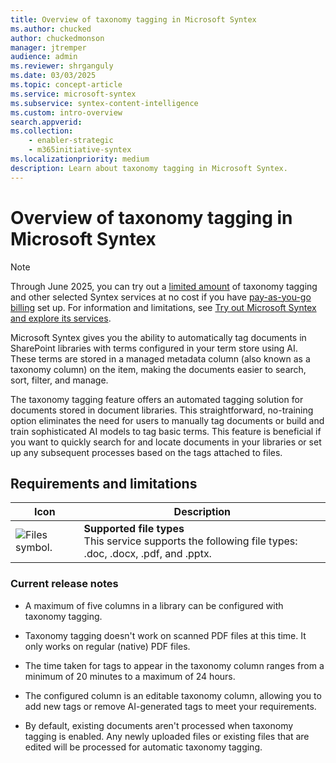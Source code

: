 ```yaml
---
title: Overview of taxonomy tagging in Microsoft Syntex
ms.author: chucked
author: chuckedmonson
manager: jtremper
audience: admin
ms.reviewer: shrganguly
ms.date: 03/03/2025
ms.topic: concept-article
ms.service: microsoft-syntex
ms.subservice: syntex-content-intelligence
ms.custom: intro-overview
search.appverid: 
ms.collection: 
    - enabler-strategic
    - m365initiative-syntex
ms.localizationpriority: medium
description: Learn about taxonomy tagging in Microsoft Syntex.
---
```


# Overview of taxonomy tagging in Microsoft Syntex

> [!NOTE]
> Through June 2025, you can try out a [limited amount](promo-syntex.md#monthly-included-capacity) of taxonomy tagging and other selected Syntex services at no cost if you have [pay-as-you-go billing](syntex-azure-billing.md) set up. For information and limitations, see [Try out Microsoft Syntex and explore its services](promo-syntex.md).

Microsoft Syntex gives you the ability to automatically tag documents in SharePoint libraries with terms configured in your term store using AI. These terms are stored in a managed metadata column (also known as a taxonomy column) on the item, making the documents easier to search, sort, filter, and manage.

The taxonomy tagging feature offers an automated tagging solution for documents stored in document libraries. This straightforward, no-training option eliminates the need for users to manually tag documents or build and train sophisticated AI models to tag basic terms. This feature is beneficial if you want to quickly search for and locate documents in your libraries or set up any subsequent processes based on the tags attached to files.

## Requirements and limitations

| Icon          | Description   |
| ------------- | ------------- |
| ![Files symbol.](/office/media/icons/files-blue.png)  | **Supported file types** <br>This service supports the following file types: .doc, .docx, .pdf, and .pptx. |

### Current release notes

- A maximum of five columns in a library can be configured with taxonomy tagging.

- Taxonomy tagging doesn't work on scanned PDF files at this time. It only works on regular (native) PDF files.

- The time taken for tags to appear in the taxonomy column ranges from a minimum of 20 minutes to a maximum of 24 hours.

- The configured column is an editable taxonomy column, allowing you to add new tags or remove AI-generated tags to meet your requirements.

- By default, existing documents aren't processed when taxonomy tagging is enabled. Any newly uploaded files or existing files that are edited will be processed for automatic taxonomy tagging.
